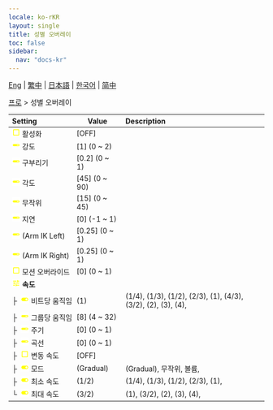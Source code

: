 ```yaml
---
locale: ko-rKR
layout: single
title: 성별 오버레이
toc: false
sidebar:
  nav: "docs-kr"
---
```

[Eng](/dancexr/menu/2025.4/actor/sex_overlay) | [繁中](/tw/dancexr/menu/2025.4/actor/sex_overlay) | [日本語](/jp/dancexr/menu/2025.4/actor/sex_overlay) | [한국어](/kr/dancexr/menu/2025.4/actor/sex_overlay) | [简中](/zh/dancexr/menu/2025.4/actor/sex_overlay)

[프로](../menu#프로) > 성별 오버레이



| Setting | Value | Description |
| :--- | --- | :--- |
|<nobr> ![check_off icon](/images/icon/ic_check_off.png)  활성화</nobr>| [OFF] | 
|<nobr> ![slider icon](/images/icon/ic_slider.png)  강도</nobr>| [1] (0 ~ 2) | 
|<nobr> ![slider icon](/images/icon/ic_slider.png)  구부리기</nobr>| [0.2] (0 ~ 1) | 
|<nobr> ![slider icon](/images/icon/ic_slider.png)  각도</nobr>| [45] (0 ~ 90) | 
|<nobr> ![slider icon](/images/icon/ic_slider.png)  무작위</nobr>| [15] (0 ~ 45) | 
|<nobr> ![slider icon](/images/icon/ic_slider.png)  지연</nobr>| [0] (-1 ~ 1) | 
|<nobr> ![slider icon](/images/icon/ic_slider.png)  (Arm IK Left)</nobr>| [0.25] (0 ~ 1) | 
|<nobr> ![slider icon](/images/icon/ic_slider.png)  (Arm IK Right)</nobr>| [0.25] (0 ~ 1) | 
|<nobr> ![check_off icon](/images/icon/ic_check_off.png)  모션 오버라이드</nobr>| [0] (0 ~ 1) | 
|<nobr> ![tune icon](/images/icon/ic_tune.png)  <b>속도</b></nobr>| | 
|<nobr>├&nbsp; ![toggle_on icon](/images/icon/ic_toggle_on.png)  비트당 움직임</nobr>| (1) | (1/4), (1/3), (1/2), (2/3), (1), (4/3), (3/2), (2), (3), (4), 
|<nobr>├&nbsp; ![slider icon](/images/icon/ic_slider.png)  그룹당 움직임</nobr>| [8] (4 ~ 32) | 
|<nobr>├&nbsp; ![slider icon](/images/icon/ic_slider.png)  주기</nobr>| [0] (0 ~ 1) | 
|<nobr>├&nbsp; ![slider icon](/images/icon/ic_slider.png)  곡선</nobr>| [0] (0 ~ 1) | 
|<nobr>├&nbsp; ![check_off icon](/images/icon/ic_check_off.png)  변동 속도</nobr>| [OFF] | 
|<nobr>├&nbsp; ![toggle_on icon](/images/icon/ic_toggle_on.png)  모드</nobr>| (Gradual) | (Gradual), 무작위, 볼륨, 
|<nobr>├&nbsp; ![toggle_on icon](/images/icon/ic_toggle_on.png)  최소 속도</nobr>| (1/2) | (1/4), (1/3), (1/2), (2/3), (1), 
|<nobr>└&nbsp; ![toggle_on icon](/images/icon/ic_toggle_on.png)  최대 속도</nobr>| (3/2) | (1), (3/2), (2), (3), (4), 
